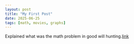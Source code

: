 ```yaml
---
layout: post
title: "My First Post"
date: 2025-06-25
tags: [math, movies, graphs]
--- 
```

Explained what was the math problem in good will hunting.[link](https://bakingandmath.com/2014/05/30/good-will-hunting-open-math-problem-ha/)
